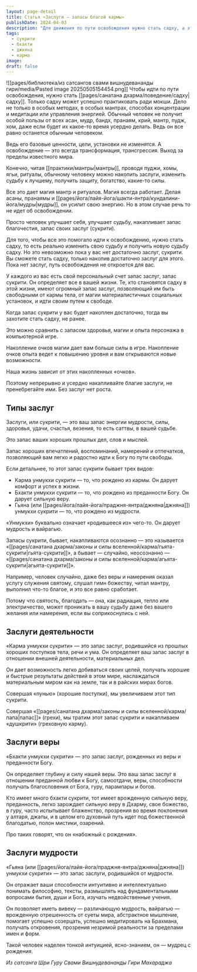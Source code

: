 ```yaml
---
layout: page-detail
title: Статья «Заслуги — запасы благой кармы»
publishDate: 2024-04-03
description: "Для движения по пути освобождения нужно стать садху, а это возможно только при достаточном запасе благих заслуг (сукрити). Обычные практики без внутренней трансформации лишь улучшают судьбу, но не ведут к мокше. Сукрити бывают трех видов: из деятельности (карма), из веры (бхакти) и из мудрости (джняна), и только их накопление открывает дорогу к настоящей свободе и духовному росту."
tags:
  - сукрити
  - бхакти
  - джняна
  - карма
image: 
draft: false
---
```

![[pages/библиотека/из сатсангов свами вишнудевананды гири/media/Pasted image 20250505154454.png]]
 Чтобы идти по пути освобождения, нужно стать [[pages/санатана дхарма/поведение/садху|садху]]. Только садху может успешно практиковать ради мокши. Дело не только в особых методах, в особых мантрах, способах концентрации и медитации или управления энергией. Обычный человек не получит особой пользы от всех асан, мудр, бандх, пранаям, крий, мантр, пудж, хом, даже если будет их какое-то время усердно делать. Ведь он все равно останется обычным человеком.

 Ведь его базовые ценности, цели, установки не изменятся. А освобождение — это всегда трансформация, трансгрессия. Выход за пределы известного мира.

 Конечно, читая [[практики/мантры|мантры]], проводя пуджи, хомы, ягьи, ритуалы, обычному человеку можно накопить заслуги, изменить судьбу к лучшему, получить защиту, богатство, какие-то силы.

 Все это дает магия мантр и ритуалов. Магия всегда работает. Делая асаны, пранаямы и [[pages/йога/лайя-йога/шакти-янтра/кундалини-йога/мудры|мудры]], он усилит свою энергию. Но в этом случае речь то не идет об освобождении.

 Просто человек улучшает себя, улучшает судьбу, накапливает запас благочестия, запас своих заслуг (сукрити).

 Для того, чтобы все это помогало идти к освобождению, нужно стать садху, то есть реально изменить свою судьбу и получить новую судьбу садху. Но это невозможно пока у вас нет достаточно заслуг, сукрити. Вы сможете стать садху, только накопив достаточно заслуг для этого. Пока нет заслуг, путь освобождения не откроется для вас.

 У каждого из вас есть свой персональный счет запас заслуг, запас сукрити. Он определяет все в вашей жизни. Те, кто становятся садху в этой жизни, имеют огромный запас заслуг, позволяющий им быть свободными от кармы тела, от магии материалистичных социальных установок, и идти своим путем к свободе.

 Когда запас сукрити у вас будет накоплен достаточно, тогда вы захотите стать садху, не ранее.

 Это можно сравнить с запасом здоровья, магии и опыта персонажа в компьютерной игре.

 Накопление очков магии дает вам больше силы в игре. Накопление очков опыта ведет к повышению уровня и вам открываются новые возможности.

 Наша жизнь зависит от этих накопленных «очков».

 Поэтому непрерывно и усердно накапливайте благие заслуги, не пренебрегайте ими. Без заслуг нет роста.

## Типы заслуг 

 Заслуги, или сукрити, — это ваш запас энергии мудрости, силы, здоровья, удачи, счастья, везения, то есть саттвы, в вашей судьбе.

 Это запас ваших хороших прошлых дел, слов и мыслей.

 Запас хороших впечатлений, воспоминаний, намерений и отпечатков, позволяющий вам легко и радостно идти к Богу по пути свободы.

 Если детальнее, то этот запас сукрити бывает трех видов:

* Карма унмукхи сукрити — то, что рождено из кармы. Он дарует комфорт и успех в жизни.
* Бхакти унмукхи сукрити — то, что рождено из преданности Богу. Он дарует сильную веру.
* Гьяна (или [[pages/йога/лайя-йога/праджня-янтра/джняна|джняна]]) унмукхи сукрити — то, что рождено из мудрости.

 «Унмукхи» буквально означает «родившееся из» чего-то. Он дарует мудрость и вайрагью.

 Запасы сукрити, бывает, накапливаются осознанно — это называется «[[pages/санатана дхарма/законы и силы вселенной/карма/гьята-сукрити|гьята-сукрити]]», а бывает — случайно, неосознанно — «[[pages/санатана дхарма/законы и силы вселенной/карма/агьята-сукрити|агьята-сукрити]]».

 Например, человек случайно, даже без веры и намерения оказал услугу служения святому, слушал гимн божеству, читал мантру, выполнил что-то благое, и это все равно сработает.

 Потому что святость, благодать — она, как радиация, тепло или электричество, может проникать в вашу судьбу даже без вашего желания или намерения, если вы соприкоснулись с ней.

## Заслуги деятельности 

 «Карма унмукхи сукрити» — это запас заслуг, родившийся из прошлых хороших поступков тела, речи и ума. Он определяет ваш запас заслуг в отношении внешней деятельности, материальных дел.

 Он дает возможность легко добиваться своих целей, получать хорошие и быстрые результаты действий в этом мире, наслаждаться материальным миром как на земле, так и в райских мирах богов.

 Совершая «пунью» (хорошие поступки), мы увеличиваем этот тип сукрити.

 Совершая «[[pages/санатана дхарма/законы и силы вселенной/карма/папа|папас]]» (грехи), мы тратим этот запас сукрити и накапливаем «душкрити» (греховную карму).

## Заслуги веры 

 «Бхакти унмукхи сукрити» — это запас заслуг, рожденных из веры и преданности Богу.

 Он определяет глубину и силу нашей веры. Это ваш запас заслуг в отношении преданной любви к Богу, самоотдачи, веры, способности получать благословения от Бога, гуру, парампары и богов.

 Кто имеет много бхакти сукрити, тот имеет врожденную сильную веру, преданность, легко зарождает сильную веру в Дхарму, свое божество, в гуру, часто испытывает блаженство, прозрения во время поклонения у алтаря, джапы, и в целом его духовный путь идет под божественной благодатью, полон мистики, озарений.

 Про таких говорят, что он «набожный с рождения».

## Заслуги мудрости 

 «Гьяна (или [[pages/йога/лайя-йога/праджня-янтра/джняна|джняна]]) унмукхи сукрити» — это запас заслуги, родившийся от мудрости.

 Он отражает ваши способности интуитивно и интеллектуально понимать философию, тексты, размышлять над фундаментальными вопросами бытия, души и Бога, изучать недвойственные учения.

 Он позволяет иметь вивеку — различающую мудрость, вайрагью — врожденную отрешенность от суеты мира, абстрактное мышление, помогает успешно созерцать, успешно медитировать на Брахмана, получать откровения, прозрения незримой реальности за пределами имен и форм.

 Такой человек наделен тонкой интуицией, ясно-знанием, он — мудрец с рождения.

*Из сатсанга Шри Гуру Свами Вишнудевананды Гири Махараджа*
